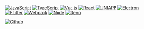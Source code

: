 #

[![JavaScript](https://img.shields.io/badge/-JavaScript-%23F7DF1C?style=for-the-badge&logo=javascript&logoColor=000000&labelColor=%23F7DF1C&color=%23FFCE5A)](https://github.com/MYWProgram/MYWProgram)
[![TypeScript](https://img.shields.io/badge/-TypeScript-%23031d30?style=for-the-badge&logo=typescript)](https://github.com/MYWProgram/MYWProgram)
[![Vue.js](https://img.shields.io/badge/-Vue.js-%232c3e50?style=for-the-badge&logo=Vue.js)](https://github.com/MYWProgram/MYWProgram)
[![React](https://img.shields.io/badge/-React-%232c3e50?style=for-the-badge&logo=React&logoColor=%2356d5fa)](https://github.com/MYWProgram/MYWProgram)
[![UNIAPP](https://img.shields.io/badge/-UNIAPP-%23CCC?style=for-the-badge&logo=data:image/png;base64,iVBORw0KGgoAAAANSUhEUgAAADIAAAAyCAYAAAAeP4ixAAABCElEQVRoge3YMa4BURSH8Y8o7UAp0WgkotBZwluAfhqlZSgUGr23ENUUCpppJnTswAIUSCaTiziZJ8d9/193zdzrfMltABF5plb+oLscDoAV0Pn8OC/lwDhL0k35QT3wstcIuM61Cj0IhXiNuAvOFwr5SgrxRiHeKMSbhnHfAVgU1i1gajhnBpwK6wnQtgxkDTlmSTq/L7rLYQ9byG+WpLvCOT8YQ6K5WgrxRiHeKMQbhXijEG8U4o1CvIkmxPrDquwMrI37KlFJSJake2BUxVlW0VytaEKsV6t5+8Ohak3rRmtIH9hav/QvRHO1FOKNQrwJheQfn+I9wflCIeNHLzuQc51PRP6rC1ZeIm1I8cC5AAAAAElFTkSuQmCC&logoColor=fff)](https://github.com/MYWProgram/MYWProgram)
[![Electron](https://img.shields.io/badge/-Electron-%232c3e50?style=for-the-badge&logo=Electron&logoColor=%2395e7f8&color=%23292c39)](https://github.com/MYWProgram/MYWProgram)
[![Flutter](https://img.shields.io/badge/-Flutter-%232c3e50?style=for-the-badge&logo=Flutter&logoColor=%233ccbfd&color=%230b518f)](https://github.com/MYWProgram/MYWProgram)
[![Webpack](https://img.shields.io/badge/-Webpack-%232C3A42?style=for-the-badge&logo=webpack&color=%23494949)](https://github.com/MYWProgram/MYWProgram)
[![Node](https://img.shields.io/badge/-NodeJS-%23F05032?style=for-the-badge&logo=Node.js&logoColor=%235d9558&color=%232d2d2d)](https://github.com/MYWProgram/MYWProgram)
[![Deno](https://img.shields.io/badge/-Deno-%23F05032?style=for-the-badge&logo=Deno&logoColor=%23161c29&color=%23f8f9fa)](https://github.com/MYWProgram/MYWProgram)

[![Github](https://github-readme-stats.vercel.app/api?username=MYWProgram&count_private=true&show_icons=true&theme=tokyonight)](https://github.com/MYWProgram/MYWProgram)
